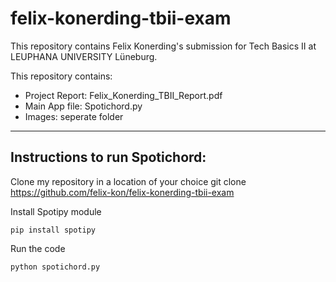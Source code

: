 # felix-konerding-tbii-exam
This repository contains Felix Konerding's submission for Tech Basics II at LEUPHANA UNIVERSITY Lüneburg.

This repository contains:

- Project Report: Felix_Konerding_TBII_Report.pdf
- Main App file: Spotichord.py
- Images: seperate folder

---
## Instructions to run Spotichord:

Clone my repository in a location of your choice
git clone https://github.com/felix-kon/felix-konerding-tbii-exam


Install Spotipy module
```
pip install spotipy
```

Run the code

```
python spotichord.py
```



